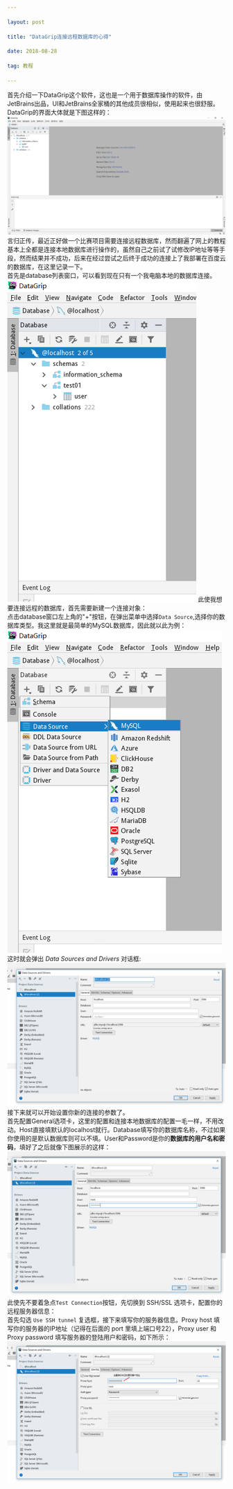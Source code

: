 ```yaml
---

layout: post

title: "DataGrip连接远程数据库的心得"

date: 2018-08-28

tag: 教程

---
```


首先介绍一下DataGrip这个软件，这也是一个用于数据库操作的软件，由JetBrains出品，UI和JetBrains全家桶的其他成员很相似，使用起来也很舒服。DataGrip的界面大体就是下图这样的： 
![](\images\posts\DataGrip\dataGrip.PNG)
言归正传，最近正好做一个比赛项目需要连接远程数据库，然而翻遍了网上的教程基本上全都是连接本地数据库进行操作的，虽然自己之前试了试修改IP地址等等手段，然而结果并不成功，后来在经过尝试之后终于成功的连接上了我部署在百度云的数据库，在这里记录一下。      
首先是database列表窗口，可以看到现在只有一个我电脑本地的数据库连接。
![](\images\posts\DataGrip\dataGrip01.PNG)
此使我想要连接远程的数据库，首先需要新建一个连接对象：      
点击database窗口左上角的"+"按钮，在弹出菜单中选择`Data Source`,选择你的数据库类型。我这里就是最简单的MySQL数据库，因此就以此为例：
![](\images\posts\DataGrip\dataGrip02.PNG)
这时就会弹出 _Data Sources and Drivers_ 对话框:     
![](\images\posts\DataGrip\dataGrip03.PNG)
接下来就可以开始设置你新的连接的参数了。        
首先配置General选项卡，这里的配置和连接本地数据库的配置一毛一样，不用改动。Host直接填默认的localhost就行。Database填写你的数据库名称，不过如果你使用的是默认数据库则可以不填。User和Password是你的**数据库的用户名和密码**，填好了之后就像下图展示的这样：
![](\images\posts\DataGrip\dataGrip04.PNG)
此使先不要着急点`Test Connection`按钮，先切换到 SSH/SSL 选项卡，配置你的远程服务器信息：        
首先勾选 `Use SSH tunnel` 复选框，接下来填写你的服务器信息。Proxy host 填写你的服务器的IP地址（记得在后面的 port 里填上端口号22），Proxy user 和 Proxy password 填写服务器的登陆用户和密码，如下所示：
![](\images\posts\DataGrip\dataGrip05.PNG)